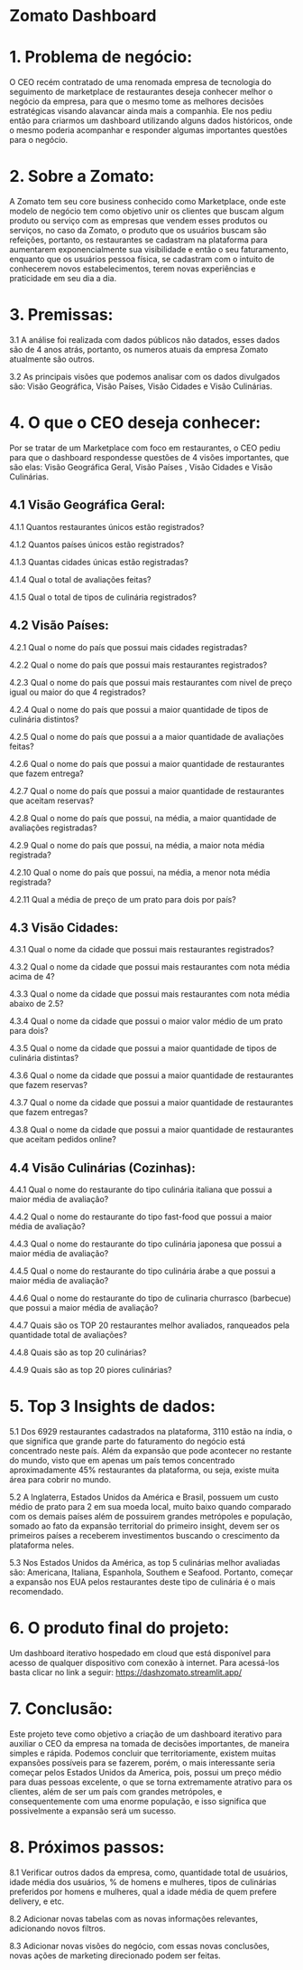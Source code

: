 # Zomato Dashboard

# 1. Problema de negócio:

O CEO recém contratado de uma renomada empresa de tecnologia do seguimento de marketplace de restaurantes deseja conhecer melhor o negócio da empresa, para que o mesmo tome as melhores decisões estratégicas visando alavancar ainda mais a companhia. 
Ele nos pediu então para criarmos um dashboard utilizando alguns dados históricos, onde o mesmo poderia acompanhar e responder algumas importantes questões para o negócio.

# 2. Sobre a Zomato:

A Zomato tem seu core business conhecido como Marketplace, onde este modelo de negócio tem como objetivo unir os clientes que buscam algum produto ou serviço com as empresas que vendem esses produtos ou serviços, no caso da Zomato, o produto que os usuários buscam são refeições,
portanto, os restaurantes se cadastram na plataforma para aumentarem exponencialmente sua visibilidade e então o seu faturamento, enquanto que os usuários pessoa física, se cadastram com o intuito de conhecerem novos estabelecimentos, terem novas experiências e praticidade em seu dia a dia.

# 3. Premissas:

3.1 A análise foi realizada com dados públicos não datados, esses dados são de 4 anos atrás, portanto, os numeros atuais da empresa Zomato atualmente são outros.

3.2 As principais visões que podemos analisar com os dados divulgados são: Visão Geográfica, Visão Países, Visão Cidades e Visão Culinárias.
	
# 4. O que o CEO deseja conhecer:

Por se tratar de um Marketplace com foco em restaurantes, o CEO pediu para que o dashboard respondesse questões de 4 visões importantes, que são elas: Visão Geográfica Geral, Visão Países , Visão Cidades e Visão Culinárias.

## 4.1 Visão Geográfica Geral:

  4.1.1 Quantos restaurantes únicos estão registrados?
  
  4.1.2 Quantos países únicos estão registrados?
  
  4.1.3 Quantas cidades únicas estão registradas?
  
  4.1.4 Qual o total de avaliações feitas?
  
  4.1.5 Qual o total de tipos de culinária registrados?

## 4.2 Visão Países:

  4.2.1 Qual o nome do país que possui mais cidades registradas?
  
  4.2.2 Qual o nome do país que possui mais restaurantes registrados?
  
  4.2.3 Qual o nome do país que possui mais restaurantes com nivel de preço igual ou maior do que 4 registrados?
  
  4.2.4 Qual o nome do país que possui a maior quantidade de tipos de culinária distintos?
  
  4.2.5 Qual o nome do país que possui a a maior quantidade de avaliações feitas?
  
  4.2.6 Qual o nome do país que possui a maior quantidade de restaurantes que fazem entrega?
  
  4.2.7 Qual o nome do país que possui a maior quantidade de restaurantes que aceitam reservas?
  
  4.2.8 Qual o nome do país que possui, na média, a maior quantidade de avaliações registradas?
  
  4.2.9 Qual o nome do país que possui, na média, a maior nota média registrada?
  
  4.2.10 Qual o nome do país que possui, na média, a menor nota média registrada?
  
  4.2.11 Qual a média de preço de um prato para dois por país?

## 4.3 Visão Cidades:

  4.3.1 Qual o nome da cidade que possui mais restaurantes registrados?
  
  4.3.2 Qual o nome da cidade que possui mais restaurantes com nota média acima de 4?
  
  4.3.3 Qual o nome da cidade que possui mais restaurantes com nota média abaixo de 2.5?
  
  4.3.4 Qual o nome da cidade que possui o maior valor médio de um prato para dois?
  
  4.3.5 Qual o nome da cidade que possui a maior quantidade de tipos de culinária distintas?
  
  4.3.6 Qual o nome da cidade que possui a maior quantidade de restaurantes que fazem reservas?
  
  4.3.7 Qual o nome da cidade que possui a maior quantidade de restaurantes que fazem entregas?
  
  4.3.8 Qual o nome da cidade que possui a maior quantidade de restaurantes que aceitam pedidos online?

## 4.4 Visão Culinárias (Cozinhas):

  4.4.1 Qual o nome do restaurante do tipo culinária italiana que possui a maior média de avaliação?
  
  4.4.2 Qual o nome do restaurante do tipo fast-food que possui a maior média de avaliação?
  
  4.4.3 Qual o nome do restaurante do tipo culinária japonesa que possui a maior média de avaliação?
  
  4.4.5 Qual o nome do restaurante do tipo culinária árabe a que possui a maior média de avaliação?
  
  4.4.6 Qual o nome do restaurante do tipo de culinaria churrasco (barbecue) que possui a maior média de avaliação?
  
  4.4.7 Quais são os TOP 20 restaurantes melhor avaliados, ranqueados pela quantidade total de avaliações?
  
  4.4.8 Quais são as top 20 culinárias?
  
  4.4.9 Quais são as top 20 piores culinárias?

# 5. Top 3 Insights de dados:

5.1 Dos 6929 restaurantes cadastrados na plataforma, 3110 estão na índia, o que significa que grande parte do faturamento do negócio está concentrado neste país. Além da expansão que pode acontecer no restante do mundo, visto que em apenas um país temos concentrado aproximadamente 45% restaurantes da plataforma, ou seja, existe muita área para cobrir no mundo.

5.2 A Inglaterra, Estados Unidos da América e Brasil, possuem um custo médio de prato para 2 em sua moeda local, muito baixo quando comparado com os demais países além de possuirem grandes metrópoles e população, somado ao fato da expansão territorial do primeiro insight, devem ser os primeiros países a receberem investimentos buscando o crescimento da plataforma neles.
   
5.3 Nos Estados Unidos da América, as top 5 culinárias melhor avaliadas são: Americana, Italiana, Espanhola, Southem e Seafood. Portanto, começar a expansão nos EUA pelos restaurantes deste tipo de culinária é o mais recomendado.

# 6. O produto final do projeto:

Um dashboard iterativo hospedado em cloud que está disponível para acesso de qualquer dispositivo com conexão à internet. 
Para acessá-los basta clicar no link a seguir:  https://dashzomato.streamlit.app/

# 7. Conclusão:

Este projeto teve como objetivo a criação de um dashboard iterativo para auxiliar o CEO da empresa na tomada de decisões importantes, de maneira simples e rápida. Podemos concluir que territoriamente, existem muitas expansões possíveis para se fazerem, porém, o mais interessante seria começar pelos Estados Unidos da America, pois, possui um preço médio para duas pessoas excelente, o que se torna extremamente atrativo para os clientes, além 	de ser um país com grandes metrópoles, e consequentemente com uma enorme população, e isso significa que possivelmente a expansão será um sucesso. 

# 8. Próximos passos:

8.1 Verificar outros dados da empresa, como, quantidade total de usuários, idade média dos usuários, % de homens e mulheres, tipos de culinárias preferidos por homens e mulheres, qual a idade média de quem prefere delivery, e etc.

8.2 Adicionar novas tabelas com as novas informações relevantes, adicionando novos filtros.

8.3 Adicionar novas visões do negócio, com essas novas conclusões, novas ações de marketing direcionado podem ser feitas.
